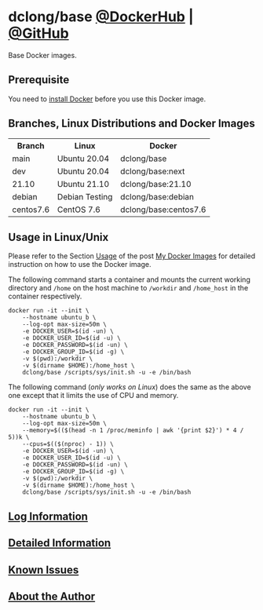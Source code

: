 # dclong/base [@DockerHub](https://hub.docker.com/r/dclong/base/) | [@GitHub](https://github.com/dclong/docker-base)

Base Docker images.

## Prerequisite
You need to [install Docker](http://www.legendu.net/en/blog/docker-installation/) before you use this Docker image.

## Branches, Linux Distributions and Docker Images

<table style="width:100%">
  <tr>
    <th>Branch</th>
    <th>Linux</th>
    <th>Docker</th>
  </tr>
  <tr>
    <td>main</td>
    <td>Ubuntu 20.04</td>
    <td>dclong/base</td>
  </tr>
  <tr>
    <td>dev</td>
    <td>Ubuntu 20.04</td>
    <td>dclong/base:next</td>
  </tr>
  <tr>
    <td>21.10</td>
    <td>Ubuntu 21.10</td>
    <td>dclong/base:21.10</td>
  </tr>
  <tr>
    <td>debian</td>
    <td>Debian Testing</td>
    <td>dclong/base:debian</td>
  </tr>
  <tr>
    <td>centos7.6</td>
    <td>CentOS 7.6</td>
    <td>dclong/base:centos7.6</td>
  </tr>
</table>

## Usage in Linux/Unix

Please refer to the Section
[Usage](http://www.legendu.net/en/blog/my-docker-images/#usage)
of the post [My Docker Images](http://www.legendu.net/en/blog/my-docker-images/) 
for detailed instruction on how to use the Docker image.

The following command starts a container 
and mounts the current working directory and `/home` on the host machine 
to `/workdir` and `/home_host` in the container respectively.
```
docker run -it --init \
    --hostname ubuntu_b \
    --log-opt max-size=50m \
    -e DOCKER_USER=$(id -un) \
    -e DOCKER_USER_ID=$(id -u) \
    -e DOCKER_PASSWORD=$(id -un) \
    -e DOCKER_GROUP_ID=$(id -g) \
    -v $(pwd):/workdir \
    -v $(dirname $HOME):/home_host \
    dclong/base /scripts/sys/init.sh -u -e /bin/bash
```
The following command (*only works on Linux*) does the same as the above one 
except that it limits the use of CPU and memory.
```
docker run -it --init \
    --hostname ubuntu_b \
    --log-opt max-size=50m \
    --memory=$(($(head -n 1 /proc/meminfo | awk '{print $2}') * 4 / 5))k \
    --cpus=$(($(nproc) - 1)) \
    -e DOCKER_USER=$(id -un) \
    -e DOCKER_USER_ID=$(id -u) \
    -e DOCKER_PASSWORD=$(id -un) \
    -e DOCKER_GROUP_ID=$(id -g) \
    -v $(pwd):/workdir \
    -v $(dirname $HOME):/home_host \
    dclong/base /scripts/sys/init.sh -u -e /bin/bash
```
## [Log Information](http://www.legendu.net/en/blog/my-docker-images/#docker-container-logs)

## [Detailed Information](http://www.legendu.net/en/blog/my-docker-images/#list-of-images-and-detailed-information) 

## [Known Issues](http://www.legendu.net/en/blog/my-docker-images/#known-issues)

## [About the Author](http://www.legendu.net/pages/about)
